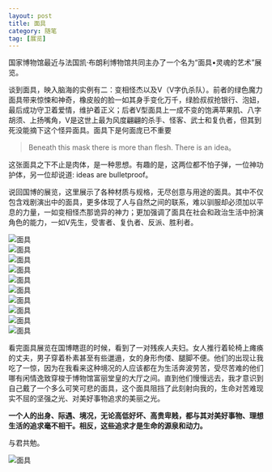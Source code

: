 ```yaml
---
layout: post
title: 面具
category: 随笔
tag: [展览]
---
```


国家博物馆最近与法国凯·布朗利博物馆共同主办了一个名为“面具•灵魂的艺术”展览。   
   
谈到面具，映入脑海的实例有二：变相怪杰以及V（V字仇杀队）。前者的绿色魔力面具带来惊悚和神奇，橡皮般的脸一如其身手变化万千，绿脸叔叔抢银行、泡妞，最后成功守卫着爱情，维护着正义；后者V型面具上一成不变的饱满苹果肌、八字胡须、上扬嘴角，V是这世上最为风度翩翩的杀手、怪客、武士和复仇者，但其到死没能摘下这个怪异面具。面具下是何面庞已不重要
>Beneath this mask there is more than flesh. There is an idea。   

这张面具之下不止是肉体，是一种思想。有趣的是，这两位都不怕子弹，一位神功护体，另一位却说道: ideas are bulletproof。  
 
说回国博的展览，这里展示了各种材质与规格，无尽创意与用途的面具。其中不仅包含戏剧演出中的面具，更多体现了人与自然之间的联系，难以驯服却必须加以平息的力量，一如变相怪杰那诡异的神力；更加强调了面具在社会和政治生活中扮演角色的能力，一如V先生，受害者、复仇者、反派、胜利者。   

![面具](/public/postimg/mask/1.jpg "mask")   
![面具](/public/postimg/mask/2.jpg "mask")   
![面具](/public/postimg/mask/3.jpg "mask")   
![面具](/public/postimg/mask/4.jpg "mask")   
![面具](/public/postimg/mask/5.jpg "mask")   
![面具](/public/postimg/mask/6.jpg "mask")   
![面具](/public/postimg/mask/7.jpg "mask")   
![面具](/public/postimg/mask/8.jpg "mask")   
![面具](/public/postimg/mask/9.jpg "mask")   
![面具](/public/postimg/mask/10.jpg "mask")   


看完面具展览在国博瞎逛的时候，看到了一对残疾人夫妇。女人推行着轮椅上瘫痪的丈夫，男子穿着朴素甚至有些邋遢，女的身形佝偻、腿脚不便。他们的出现让我吃了一惊，因为在我看来这种境况的人应该都在为生活奔波劳苦，受尽苦难的他们哪有闲情逸致穿梭于博物馆富丽堂皇的大厅之间。直到他们慢慢远去，我才意识到自己戴了一个多么可笑可悲的面具，这个面具阻挡了此刻射向我的，生命对苦难现实不屈的坚强之光、对美好事物追求的美丽之光。  
    
**一个人的出身、际遇、境况，无论高低好坏、高贵卑贱，都与其对美好事物、理想生活的追求毫不相干。相反，这些追求才是生命的源泉和动力。**  
 
与君共勉。   

![面具](/public/postimg/mask/11.jpg "mask") 

